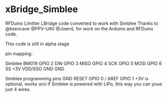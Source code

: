 # xBridge_Simblee
RFDuino Limitter LBridge code converted to work with Simblee
Thanks to @keencave @FPV-UAV @JoernL for work on the Arduino and RFDuino code.

This code is still in alpha stage

pin mapping:

Simblee   BM019
GPIO 2    DIN
GPIO 3    MISO
GPIO 4    SCK
GPIO 5    MOSI
GPIO 6    SS
+3V       VDD/SSO
GND       GND

Simblee programming pins
GND
RESET
GPIO 0 / AREF
GPIO 1
+3V is optional, works w/o if Simblee is powered with LiPo, this way you can youe just 4 wires.
